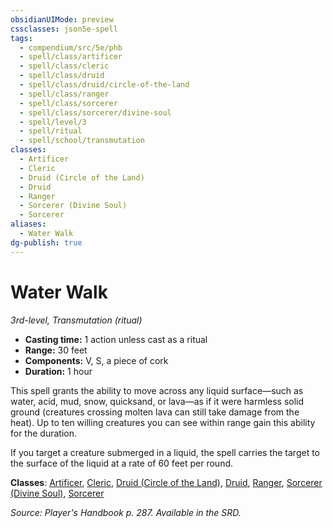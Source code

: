```yaml
---
obsidianUIMode: preview
cssclasses: json5e-spell
tags:
  - compendium/src/5e/phb
  - spell/class/artificer
  - spell/class/cleric
  - spell/class/druid
  - spell/class/druid/circle-of-the-land
  - spell/class/ranger
  - spell/class/sorcerer
  - spell/class/sorcerer/divine-soul
  - spell/level/3
  - spell/ritual
  - spell/school/transmutation
classes:
  - Artificer
  - Cleric
  - Druid (Circle of the Land)
  - Druid
  - Ranger
  - Sorcerer (Divine Soul)
  - Sorcerer
aliases:
  - Water Walk
dg-publish: true
---
```

# Water Walk
*3rd-level, Transmutation (ritual)*  

- **Casting time:** 1 action unless cast as a ritual
- **Range:** 30 feet
- **Components:** V, S, a piece of cork
- **Duration:** 1 hour

This spell grants the ability to move across any liquid surface—such as water, acid, mud, snow, quicksand, or lava—as if it were harmless solid ground (creatures crossing molten lava can still take damage from the heat). Up to ten willing creatures you can see within range gain this ability for the duration.

If you target a creature submerged in a liquid, the spell carries the target to the surface of the liquid at a rate of 60 feet per round.

**Classes**: [Artificer](/Admin/CLI/classes/artificer-tce.md), [Cleric](/Admin/CLI/classes/cleric.md), [Druid (Circle of the Land)](/Admin/CLI/classes/druid-circle-of-the-land.md), [Druid](/Admin/CLI/classes/druid.md), [Ranger](/Admin/CLI/classes/ranger.md), [Sorcerer (Divine Soul)](/Admin/CLI/classes/sorcerer-divine-soul-xge.md), [Sorcerer](/Admin/CLI/classes/sorcerer.md)

*Source: Player's Handbook p. 287. Available in the SRD.*
